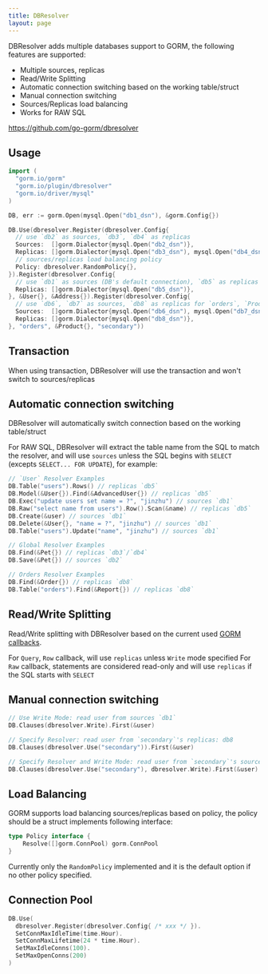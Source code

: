 ```yaml
---
title: DBResolver
layout: page
---
```


DBResolver adds multiple databases support to GORM, the following features are supported:

* Multiple sources, replicas
* Read/Write Splitting
* Automatic connection switching based on the working table/struct
* Manual connection switching
* Sources/Replicas load balancing
* Works for RAW SQL

https://github.com/go-gorm/dbresolver

## Usage

```go
import (
  "gorm.io/gorm"
  "gorm.io/plugin/dbresolver"
  "gorm.io/driver/mysql"
)

DB, err := gorm.Open(mysql.Open("db1_dsn"), &gorm.Config{})

DB.Use(dbresolver.Register(dbresolver.Config{
  // use `db2` as sources, `db3`, `db4` as replicas
  Sources:  []gorm.Dialector{mysql.Open("db2_dsn")},
  Replicas: []gorm.Dialector{mysql.Open("db3_dsn"), mysql.Open("db4_dsn")},
  // sources/replicas load balancing policy
  Policy: dbresolver.RandomPolicy{},
}).Register(dbresolver.Config{
  // use `db1` as sources (DB's default connection), `db5` as replicas for `User`, `Address`
  Replicas: []gorm.Dialector{mysql.Open("db5_dsn")},
}, &User{}, &Address{}).Register(dbresolver.Config{
  // use `db6`, `db7` as sources, `db8` as replicas for `orders`, `Product`
  Sources:  []gorm.Dialector{mysql.Open("db6_dsn"), mysql.Open("db7_dsn")},
  Replicas: []gorm.Dialector{mysql.Open("db8_dsn")},
}, "orders", &Product{}, "secondary"))
```

## Transaction

When using transaction, DBResolver will use the transaction and won't switch to sources/replicas

## Automatic connection switching

DBResolver will automatically switch connection based on the working table/struct

For RAW SQL, DBResolver will extract the table name from the SQL to match the resolver, and will use `sources` unless the SQL begins with `SELECT` (excepts `SELECT... FOR UPDATE`), for example:

```go
// `User` Resolver Examples
DB.Table("users").Rows() // replicas `db5`
DB.Model(&User{}).Find(&AdvancedUser{}) // replicas `db5`
DB.Exec("update users set name = ?", "jinzhu") // sources `db1`
DB.Raw("select name from users").Row().Scan(&name) // replicas `db5`
DB.Create(&user) // sources `db1`
DB.Delete(&User{}, "name = ?", "jinzhu") // sources `db1`
DB.Table("users").Update("name", "jinzhu") // sources `db1`

// Global Resolver Examples
DB.Find(&Pet{}) // replicas `db3`/`db4`
DB.Save(&Pet{}) // sources `db2`

// Orders Resolver Examples
DB.Find(&Order{}) // replicas `db8`
DB.Table("orders").Find(&Report{}) // replicas `db8`
```

## Read/Write Splitting

Read/Write splitting with DBResolver based on the current used [GORM callbacks](https://gorm.io/docs/write_plugins.html).

For `Query`, `Row` callback, will use `replicas` unless `Write` mode specified
For `Raw` callback, statements are considered read-only and will use `replicas` if the SQL starts with `SELECT`

## Manual connection switching

```go
// Use Write Mode: read user from sources `db1`
DB.Clauses(dbresolver.Write).First(&user)

// Specify Resolver: read user from `secondary`'s replicas: db8
DB.Clauses(dbresolver.Use("secondary")).First(&user)

// Specify Resolver and Write Mode: read user from `secondary`'s sources: db6 or db7
DB.Clauses(dbresolver.Use("secondary"), dbresolver.Write).First(&user)
```

## Load Balancing

GORM supports load balancing sources/replicas based on policy, the policy should be a struct implements following interface:

```go
type Policy interface {
	Resolve([]gorm.ConnPool) gorm.ConnPool
}
```

Currently only the `RandomPolicy` implemented and it is the default option if no other policy specified.

## Connection Pool

```go
DB.Use(
  dbresolver.Register(dbresolver.Config{ /* xxx */ }).
  SetConnMaxIdleTime(time.Hour).
  SetConnMaxLifetime(24 * time.Hour).
  SetMaxIdleConns(100).
  SetMaxOpenConns(200)
)
```
